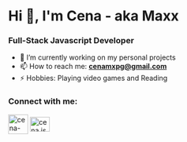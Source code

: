 <h1>Hi 👋, I'm Cena - aka Maxx</h1>
<h3>Full-Stack Javascript Developer</h3>

- 🎯 I’m currently working on my personal projects
- 📫 How to reach me: **cenamxpg@gmail.com**
- ⚡ Hobbies: Playing video games and Reading

<h3>Connect with me:</h3>
<p>
  <a href="https://linkedin.com/in/cena-max" target="blank"><img align="center" src="https://raw.githubusercontent.com/CenaMaX/CenaMaX/main/linkedin.svg" alt="cena-max" height="40" width="40" /></a>
<a href="https://instagram.com/coding.mastery" target="blank"><img align="center" src="https://raw.githubusercontent.com/CenaMaX/CenaMaX/main/instagram.svg" alt="cena.jsdev" height="30" width="40" /></a>
</p>

